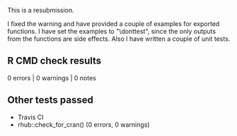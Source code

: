 This is a resubmission.

I fixed the warning and have provided a couple of examples for exported functions. 
I have set the examples to "\donttest", since the only outputs from the functions are
side effects. Also I have written a couple of unit tests.

## R CMD check results
0 errors | 0 warnings | 0 notes

## Other tests passed
- Travis CI
- rhub::check_for_cran() (0 errors, 0 warnings)